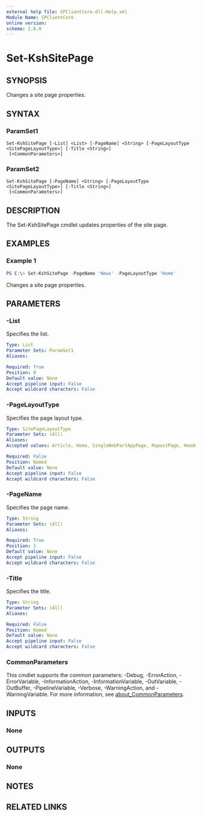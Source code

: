 ```yaml
---
external help file: SPClientCore.dll-Help.xml
Module Name: SPClientCore
online version:
schema: 2.0.0
---
```


# Set-KshSitePage

## SYNOPSIS
Changes a site page properties.

## SYNTAX

### ParamSet1
```
Set-KshSitePage [-List] <List> [-PageName] <String> [-PageLayoutType <SitePageLayoutType>] [-Title <String>]
 [<CommonParameters>]
```

### ParamSet2
```
Set-KshSitePage [-PageName] <String> [-PageLayoutType <SitePageLayoutType>] [-Title <String>]
 [<CommonParameters>]
```

## DESCRIPTION
The Set-KshSitePage cmdlet updates properties of the site page.

## EXAMPLES

### Example 1
```powershell
PS C:\> Set-KshSitePage -PageName 'News' -PageLayoutType 'Home'
```

Changes a site page properties.

## PARAMETERS

### -List
Specifies the list.

```yaml
Type: List
Parameter Sets: ParamSet1
Aliases:

Required: True
Position: 0
Default value: None
Accept pipeline input: False
Accept wildcard characters: False
```

### -PageLayoutType
Specifies the page layout type.

```yaml
Type: SitePageLayoutType
Parameter Sets: (All)
Aliases:
Accepted values: Article, Home, SingleWebPartAppPage, RepostPage, HeaderlessSearchResults, Spaces

Required: False
Position: Named
Default value: None
Accept pipeline input: False
Accept wildcard characters: False
```

### -PageName
Specifies the page name.

```yaml
Type: String
Parameter Sets: (All)
Aliases:

Required: True
Position: 1
Default value: None
Accept pipeline input: False
Accept wildcard characters: False
```

### -Title
Specifies the title.

```yaml
Type: String
Parameter Sets: (All)
Aliases:

Required: False
Position: Named
Default value: None
Accept pipeline input: False
Accept wildcard characters: False
```

### CommonParameters
This cmdlet supports the common parameters: -Debug, -ErrorAction, -ErrorVariable, -InformationAction, -InformationVariable, -OutVariable, -OutBuffer, -PipelineVariable, -Verbose, -WarningAction, and -WarningVariable. For more information, see [about_CommonParameters](http://go.microsoft.com/fwlink/?LinkID=113216).

## INPUTS

### None

## OUTPUTS

### None

## NOTES

## RELATED LINKS
